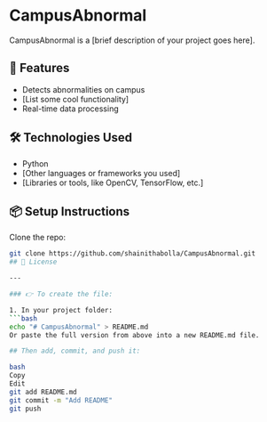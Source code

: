 # CampusAbnormal

CampusAbnormal is a [brief description of your project goes here].

## 🚀 Features
- Detects abnormalities on campus
- [List some cool functionality]
- Real-time data processing

## 🛠️ Technologies Used
- Python
- [Other languages or frameworks you used]
- [Libraries or tools, like OpenCV, TensorFlow, etc.]

## 📦 Setup Instructions

Clone the repo:
```bash
git clone https://github.com/shainithabolla/CampusAbnormal.git
## 📄 License

---

### 👉 To create the file:

1. In your project folder:
```bash
echo "# CampusAbnormal" > README.md
Or paste the full version from above into a new README.md file.

## Then add, commit, and push it:

bash
Copy
Edit
git add README.md
git commit -m "Add README"
git push
